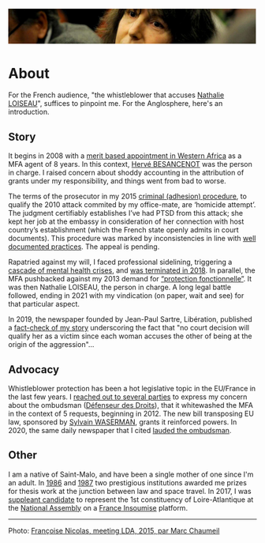 ![marc-chaumeil](../_aux/marc-chaumeil.png)

# About

For the French audience, "the whistleblower that accuses [Nathalie LOISEAU](https://twitter.com/nathalieloiseau)",
suffices to pinpoint me.
For the Anglosphere, here's an introduction.

## Story

It begins in 2008 with a [merit based appointment in Western Africa](./pieces/82f04043/82f04043.pdf) as a MFA agent of 8 years.
In this context, [Hervé BESANCENOT](https://www.whoswho.fr/bio/herve-besancenot_57889) was the person in charge. 
I raised concern about shoddy accounting in the attribution of grants under my responsibility, and things went from bad to worse.

The terms of the prosecutor in my 2015 [criminal (adhesion) procedure](./demarches/aplogan.md), 
to qualify the 2010 attack commited by my office-mate, 
are ‘homicide attempt’. The judgment certifiably establishes I’ve had PTSD from this attack;
she kept her job at the embassy in consideration of her connection with host country’s establishment
(which the French state openly admits in court documents). 
This procedure was marked by inconsistencies in line with [well documented practices](./vp/denijust.md#jl2014). 
The appeal is pending. 

Rapatried against my will, I faced professional sidelining,
triggering a [cascade of mental health crises](./demarches/autre.md#a999fcb2),
and [was terminated in 2018](./demarches/radiation.md). In parallel, 
the MFA pushbacked against my 2013 demand for [“protection fonctionnelle”](./demarches/pf.md). It was then Nathalie LOISEAU, the person in charge.
A long legal battle followed, ending in 2021 with my vindication (on paper, wait and see) for that particular aspect. 

In 2019, the newspaper founded by Jean-Paul Sartre, Libération, published a [fact-check of my story](./demarches/medias.md#pezetnicolas)
underscoring the fact that "no court decision will qualify her as a victim since each woman accuses the other of being at the origin of the aggression"...

## Advocacy

Whistleblower protection has been a hot legislative topic in the EU/France in the last few years. 
I [reached out to several parties](./demarches/influence.md) to express my concern about the ombudsman ([Défenseur des Droits](https://twitter.com/Defenseurdroits)), 
that it whitewashed the MFA in the context of 5 requests, beginning in 2012. 
The new bill transposing EU law, sponsored by [Sylvain WASERMAN](https://twitter.com/SylvainWaserman), grants it reinforced powers. 
In 2020, the same daily newspaper that I cited [lauded the ombudsman](./vp/parlement.md#touboninesp).

<!--
[French corruption](./vp/corruption.md) is a literary genre of its own. But with notable authoritative exceptions, it has a blindspot: the courts. His entire life, 
a French citizen is told: "when a politician is sentenced, it's good/bad for democracy" depending on whether [a judge](./vp/corruption.md#joly2021revolue) or a politician is speaking. But sentences rarely carry through to judgments of last resort: they're propaganda that go by the name of [_game of appearances_](vp/corruption.md#japparences). Featured in this Wiki are the [Elf affair](./vp/elf.md) that made [Eva Joly](https://twitter.com/EvaJoly) iconic, and the sensational [Carlton affair](./vp/carlton.md). For those unsure what to believe, [Sarkozy's fate](https://www.nytimes.com/2021/03/01/world/europe/france-sarkozy-trial-guilty.html?utm_source=pocket_mylist) post presidential election is a must-watch. 

"France is not in Chaos" told [Nathalie LOISEAU to "DW's Conflit Zone" in 2020](https://www.dw.com/en/mep-nathalie-loiseau-france-is-not-in-chaos/a-52083156). The red caps (2014), the yellow vests (2018-2019), and the zadists (1968-2018),
have in common [low intensity warfare, and the state backing off](./vp/democralter.md#lecoq2018projects).
But that hasn't disturbed institutionalized deception towards the masses.
Faced with "no crisis should go to waste", [alternative democracy](./vp/democrater.md) already looks hackneyed.
Thus the aim of this wiki: moving past the stalemate by [getting curious and engaged](./vp/robenoire.md#carage2015demontg).
My role vis à vis NGOs and IGOs is clear: to [incite them](./demarches/influence.md) to join. 
[HRW did its job vis à vis the MFA](./vp/mae.md#HRWfrance), but it has remained under the radar. 
-->

## Other

I am a native of Saint-Malo, and have been a single mother of one since I'm an adult. In [1986](../pieces/identifiant/829cbd9) and [1987](../pieces/identifiant/b5b09b6e) two prestigious institutions awarded me prizes for thesis work at the junction between law and space travel. In 2017, I was [suppleant candidate](http://www.nantes-infos.fr/legislatives-1ere-circonscription-de-la-loire-atlantique-christophe-le-tallec-et-francoise-nicolas-candidats-de-la-france-insoumise-3-5-137.html) to represent the 1st constituency of Loire-Atlantique at the [National Assembly](https://www.yourarticlelibrary.com/essay/the-national-assembly-of-french-parliament/44269
) on a [France Insoumise](https://twitter.com/FranceInsoumise) platform.

---
Photo: [Françoise Nicolas, meeting LDA, 2015, par Marc Chaumeil](https://www.liberation.fr/resizer/Ygw6gn4dOU3szIG7zi8ZbVTAkFM=/800x0/filters:format(jpg):quality(70)/cloudfront-eu-central-1.images.arcpublishing.com/liberation/6LH7K6MIGVT62DR63VG463FTWM.jpg)
